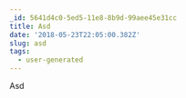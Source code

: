 ```yaml
---
_id: 5641d4c0-5ed5-11e8-8b9d-99aee45e31cc
title: Asd
date: '2018-05-23T22:05:00.382Z'
slug: asd
tags:
  - user-generated
---
```

Asd
